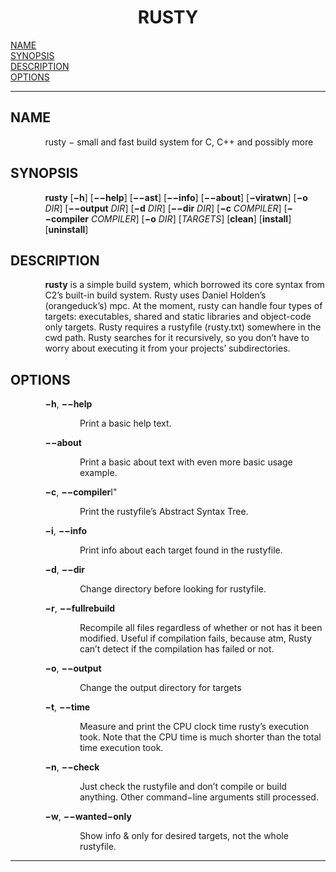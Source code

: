 <h1 align="center">RUSTY</h1>

<a href="#NAME">NAME</a><br>
<a href="#SYNOPSIS">SYNOPSIS</a><br>
<a href="#DESCRIPTION">DESCRIPTION</a><br>
<a href="#OPTIONS">OPTIONS</a><br>

<hr>


<h2>NAME
<a name="NAME"></a>
</h2>


<p style="margin-left:11%; margin-top: 1em">rusty &minus;
small and fast build system for C, C++ and possibly more</p>

<h2>SYNOPSIS
<a name="SYNOPSIS"></a>
</h2>


<p style="margin-left:11%; margin-top: 1em"><b>rusty</b>
[<b>&minus;h</b>] [<b>&minus;&minus;help</b>]
[<b>&minus;&minus;ast</b>] [<b>&minus;&minus;info</b>]
[<b>&minus;&minus;about</b>] [<b>&minus;viratwn</b>]
[<b>&minus;o</b> <i>DIR</i>] [<b>&minus;&minus;output</b>
<i>DIR</i>] [<b>&minus;d</b> <i>DIR</i>]
[<b>&minus;&minus;dir</b> <i>DIR</i>] [<b>&minus;c</b>
<i>COMPILER</i>] [<b>&minus;&minus;compiler</b>
<i>COMPILER</i>] [<b>&minus;o</b> <i>DIR</i>]
[<i>TARGETS</i>] [<b>clean</b>] [<b>install</b>]
[<b>uninstall</b>]</p>

<h2>DESCRIPTION
<a name="DESCRIPTION"></a>
</h2>


<p style="margin-left:11%; margin-top: 1em"><b>rusty</b> is
a simple build system, which borrowed its core syntax from
C2&rsquo;s built-in build system. Rusty uses Daniel
Holden&rsquo;s (orangeduck&rsquo;s) mpc. At the moment,
rusty can handle four types of targets: executables, shared
and static libraries and object-code only targets. Rusty
requires a rustyfile (rusty.txt) somewhere in the cwd path.
Rusty searches for it recursively, so you don&rsquo;t have
to worry about executing it from your projects&rsquo;
subdirectories.</p>

<h2>OPTIONS
<a name="OPTIONS"></a>
</h2>



<p style="margin-left:11%; margin-top: 1em"><b>&minus;h</b>,
<b>&minus;&minus;help</b></p>

<p style="margin-left:22%;">Print a basic help text.</p>

<p style="margin-left:11%;"><b>&minus;&minus;about</b></p>

<p style="margin-left:22%;">Print a basic about text with
even more basic usage example.</p>

<p style="margin-left:11%;"><b>&minus;c</b>,
<b>&minus;&minus;compiler</b>I&quot;</p>

<p style="margin-left:22%;">Print the rustyfile&rsquo;s
Abstract Syntax Tree.</p>

<p style="margin-left:11%;"><b>&minus;i</b>,
<b>&minus;&minus;info</b></p>

<p style="margin-left:22%;">Print info about each target
found in the rustyfile.</p>

<p style="margin-left:11%;"><b>&minus;d</b>,
<b>&minus;&minus;dir</b></p>

<p style="margin-left:22%;">Change directory before looking
for rustyfile.</p>

<p style="margin-left:11%;"><b>&minus;r</b>,
<b>&minus;&minus;fullrebuild</b></p>

<p style="margin-left:22%;">Recompile all files regardless
of whether or not has it been modified. Useful if
compilation fails, because atm, Rusty can&rsquo;t detect if
the compilation has failed or not.</p>

<p style="margin-left:11%;"><b>&minus;o</b>,
<b>&minus;&minus;output</b></p>

<p style="margin-left:22%;">Change the output directory for
targets</p>

<p style="margin-left:11%;"><b>&minus;t</b>,
<b>&minus;&minus;time</b></p>

<p style="margin-left:22%;">Measure and print the CPU clock
time rusty&rsquo;s execution took. Note that the CPU time is
much shorter than the total time execution took.</p>

<p style="margin-left:11%;"><b>&minus;n</b>,
<b>&minus;&minus;check</b></p>

<p style="margin-left:22%;">Just check the rustyfile and
don&rsquo;t compile or build anything. Other
command&minus;line arguments still processed.</p>

<p style="margin-left:11%;"><b>&minus;w</b>,
<b>&minus;&minus;wanted&minus;only</b></p>

<p style="margin-left:22%;">Show info &amp; only for
desired targets, not the whole rustyfile.</p>
<hr>
